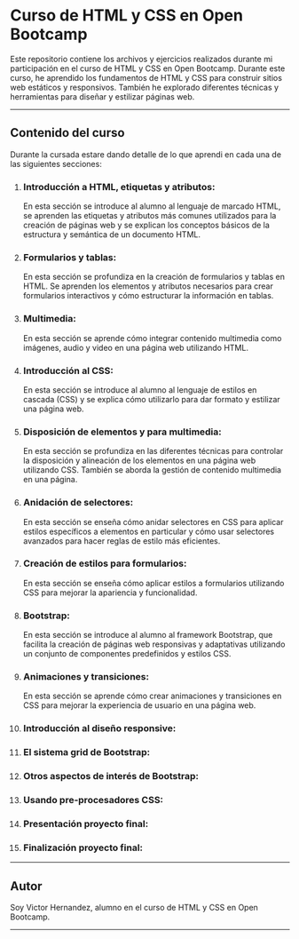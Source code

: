 # **Curso de HTML y CSS en Open Bootcamp**

Este repositorio contiene los archivos y ejercicios realizados durante mi participación en el curso de HTML y CSS en Open Bootcamp. Durante este curso, he aprendido los fundamentos de HTML y CSS para construir sitios web estáticos y responsivos. También he explorado diferentes técnicas y herramientas para diseñar y estilizar páginas web.

___
## **Contenido del curso**

Durante la cursada estare dando detalle de lo que aprendi en cada una de las siguientes secciones:

1. ### **Introducción a HTML, etiquetas y atributos:**
    En esta sección se introduce al alumno al lenguaje de marcado HTML, se aprenden las etiquetas y atributos más comunes utilizados para la creación de páginas web y se explican los conceptos básicos de la estructura y semántica de un documento HTML.

2. ### **Formularios y tablas:** 
    En esta sección se profundiza en la creación de formularios y tablas en HTML. Se aprenden los elementos y atributos necesarios para crear formularios interactivos y cómo estructurar la información en tablas.

3. ### **Multimedia:**
    En esta sección se aprende cómo integrar contenido multimedia como imágenes, audio y video en una página web utilizando HTML.

4. ### **Introducción al CSS:**
    En esta sección se introduce al alumno al lenguaje de estilos en cascada (CSS) y se explica cómo utilizarlo para dar formato y estilizar una página web.

5. ### **Disposición de elementos y para multimedia:** 
    En esta sección se profundiza en las diferentes técnicas para controlar la disposición y alineación de los elementos en una página web utilizando CSS. También se aborda la gestión de contenido multimedia en una página.

6. ### **Anidación de selectores:** 
    En esta sección se enseña cómo anidar selectores en CSS para aplicar estilos específicos a elementos en particular y cómo usar selectores avanzados para hacer reglas de estilo más eficientes.

7. ### **Creación de estilos para formularios:** 
    En esta sección se enseña cómo aplicar estilos a formularios utilizando CSS para mejorar la apariencia y funcionalidad.

8. ### **Bootstrap:**
    En esta sección se introduce al alumno al framework Bootstrap, que facilita la creación de páginas web responsivas y adaptativas utilizando un conjunto de componentes predefinidos y estilos CSS.

9. ### **Animaciones y transiciones:**
    En esta sección se aprende cómo crear animaciones y transiciones en CSS para mejorar la experiencia de usuario en una página web.

10. ### **Introducción al diseño responsive:**
    <!--  en esta sección se enseña cómo hacer que una página web sea responsiva, es decir, que se adapte a diferentes tamaños de pantalla y dispositivos. -->

11. ### **El sistema grid de Bootstrap:**
     <!-- en esta sección se profundiza en el sistema grid de Bootstrap, que permite crear diseños flexibles y adaptables a diferentes tamaños de pantalla. -->

12. ### **Otros aspectos de interés de Bootstrap:**
    <!--  en esta sección se exploran otros aspectos útiles de Bootstrap como los componentes de navegación, tipografía, iconos y la personalización de los estilos. -->

13. ### **Usando pre-procesadores CSS:**
    <!--  en esta sección se introduce al alumno a los pre-procesadores CSS como Sass y Less, que permiten escribir estilos de una manera más eficiente y estructurada. -->

14. ### **Presentación proyecto final:**

15. ### **Finalización proyecto final:**

___
## **Autor**

Soy Victor Hernandez, alumno en el curso de HTML y CSS en Open Bootcamp.
___